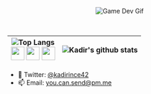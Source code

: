 <p align="center" >
  <img src="https://github.com/IGameDevI/igamedevi/blob/master/gamer_800x600.gif?raw=true"  alt="Game Dev Gif">
</p>



<br>

| ![Top Langs](https://github-readme-stats.vercel.app/api/top-langs/?username=igamedevi&hide_langs_below=1&hide_border=true&hide=html,dart&langs_count=2) <br>  <code title="Unity Logo"><img height="30" src="https://108download.com/wp-content/uploads/Unity-Web-Player.png"></code> <code title="Visual Studio Logo"><img height="30" src="https://www.vuejstr.com/styles/icon/25.png"></code> <code title="Affinity Designer Logo"><img height="30" src="https://upload.wikimedia.org/wikipedia/en/6/6d/Affinity_Designer_logo_new.png"></code>| ![Kadir's github stats](https://github-readme-stats.vercel.app/api/?username=igamedevi&show_icons=true&title_color=3080ed&icon_color=3080ed&text_color=9f9f9f&bg_color=ffffff,issues&hide_border=true&count_private=true) |
|------------------------------------------------------------------------------------------------------------|------------------------------------------------------------------------------------------------------------------------------------------------------------------------------------------------------------------|
<!--
 🌱 I’m Currently Learning 
<code title="Swift"><img height="30" src="https://upload.wikimedia.org/wikipedia/commons/thumb/9/9d/Swift_logo.svg/1138px-Swift_logo.svg.png"></code>
- 🛠 My Development Environment <code title="macOS"><img height="30"  src="https://img.icons8.com/color/48/000000/mac-logo.png"></code>
<code title="Xcode"><img height="30" src="https://raw.githubusercontent.com/github/explore/80688e429a7d4ef2fca1e82350fe8e3517d3494d/topics/xcode/xcode.png"></code> <br> 
- 📸 I use for design: 
<code title="Photoshop"><img height="27" src="https://upload.wikimedia.org/wikipedia/commons/thumb/a/af/Adobe_Photoshop_CC_icon.svg/1200px-Adobe_Photoshop_CC_icon.svg.png"></code>
<code title="Illustrator"><img height="27" src="https://upload.wikimedia.org/wikipedia/commons/thumb/f/fb/Adobe_Illustrator_CC_icon.svg/616px-Adobe_Illustrator_CC_icon.svg.png"></code>
<code title="Dimension"><img height="27" src="https://upload.wikimedia.org/wikipedia/commons/thumb/b/b2/Adobe_Dimension_Logo.svg/1200px-Adobe_Dimension_Logo.svg.png"></code> -->
- 💬 Twitter: <a href="https://www.twitter.com/kadirince42">@kadirince42</a>
- 📫 Email: you.can.send@pm.me

